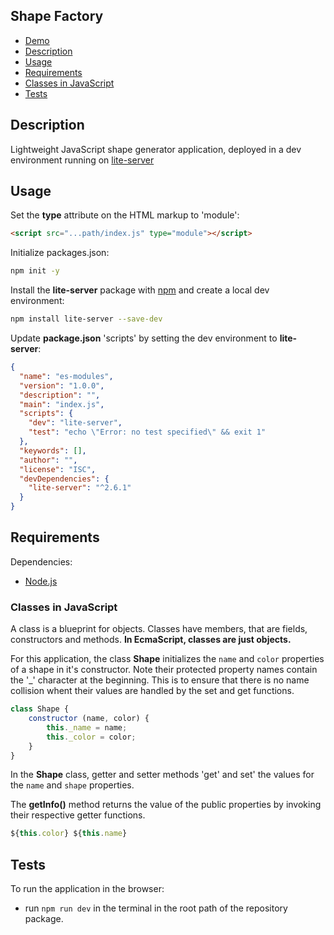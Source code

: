 ## Shape Factory

- [Demo](https://moorebarrett-jodiann.github.io/shape-factory/)
- [Description](#description)
- [Usage](#usage)
- [Requirements](#requirements)
- [Classes in JavaScript](#classes-in-javascript)
- [Tests](#tests)

## Description

Lightweight JavaScript shape generator application, deployed in a dev environment running on [lite-server](https://www.npmjs.com/package/light-server)


## Usage

Set the **type** attribute on the HTML markup to 'module':

```html
<script src="...path/index.js" type="module"></script>
```

Initialize packages.json:

```sh
npm init -y
```

Install the **lite-server** package with [npm](https://www.npmjs.org/) and create a local dev environment:

```sh
npm install lite-server --save-dev
```

Update **package.json** 'scripts' by setting the dev environment to **lite-server**:

```json
{
  "name": "es-modules",
  "version": "1.0.0",
  "description": "",
  "main": "index.js",
  "scripts": {
    "dev": "lite-server",
    "test": "echo \"Error: no test specified\" && exit 1"
  },
  "keywords": [],
  "author": "",
  "license": "ISC",
  "devDependencies": {
    "lite-server": "^2.6.1"
  }
}
```

## Requirements

Dependencies:
- [Node.js](https://nodejs.org/)

### Classes in JavaScript

A class is a blueprint for objects. Classes have members, that are fields, constructors and methods.
**In EcmaScript, classes are just objects.**

For this application, the class **Shape** initializes the ```name``` and ```color``` properties of a shape in it's constructor. 
Note their protected property names contain the '_' character at the beginning. This is to ensure that there is no name collision whent their values
are handled by the set and get functions.

```js
class Shape {
    constructor (name, color) {
        this._name = name;
        this._color = color;
    }
}
```

In the **Shape** class, getter and setter methods 'get' and set' the values for the ```name``` and ```shape``` properties.

The **getInfo()** method returns the value of the public properties by invoking their respective getter functions. 
```js
${this.color} ${this.name}
```

## Tests

To run the application in the browser:

- run `npm run dev` in the terminal in the root path of the repository package.

